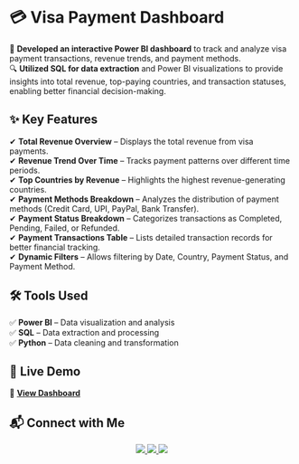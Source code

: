 # 💳 Visa Payment Dashboard  

🚀 **Developed an interactive Power BI dashboard** to track and analyze visa payment transactions, revenue trends, and payment methods.  
🔍 **Utilized SQL for data extraction** and Power BI visualizations to provide insights into total revenue, top-paying countries, and transaction statuses, enabling better financial decision-making.  

## ✨ Key Features  

✔ **Total Revenue Overview** – Displays the total revenue from visa payments.  
✔ **Revenue Trend Over Time** – Tracks payment patterns over different time periods.  
✔ **Top Countries by Revenue** – Highlights the highest revenue-generating countries.  
✔ **Payment Methods Breakdown** – Analyzes the distribution of payment methods (Credit Card, UPI, PayPal, Bank Transfer).  
✔ **Payment Status Breakdown** – Categorizes transactions as Completed, Pending, Failed, or Refunded.  
✔ **Payment Transactions Table** – Lists detailed transaction records for better financial tracking.  
✔ **Dynamic Filters** – Allows filtering by Date, Country, Payment Status, and Payment Method.  

## 🛠 Tools Used  

✅ **Power BI** – Data visualization and analysis  
✅ **SQL** – Data extraction and processing  
✅ **Python** – Data cleaning and transformation  

## 📌 Live Demo  

🔗 **[View Dashboard](https://encr.pw/visa-payment-dashboard)**  


## 📬 Connect with Me  

<p align="center">
  <a href="https://www.linkedin.com/in/shrutik-bhatt-9199b91b1">
    <img src="https://img.shields.io/badge/LinkedIn-blue?style=for-the-badge&logo=linkedin" />
  </a>
  <a href="https://www.instagram.com/bhatt_shrutik">
    <img src="https://img.shields.io/badge/Instagram-E4405F?style=for-the-badge&logo=instagram&logoColor=white" />
  </a>
  <a href="https://twitter.com/bhatt_shrutik">
    <img src="https://img.shields.io/badge/X-000000?style=for-the-badge&logo=twitter&logoColor=white" />
  </a>
</p>  
